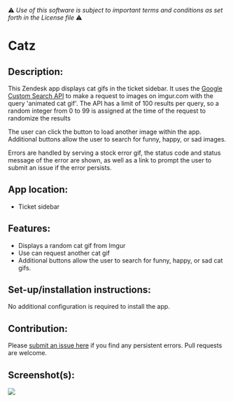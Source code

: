 :warning: *Use of this software is subject to important terms and conditions as set forth in the License file* :warning:

# Catz

## Description:

This Zendesk app displays cat gifs in the ticket sidebar. It uses the [Google Custom Search API](https://developers.google.com/custom-search/) to make a request to images on imgur.com with the query 'animated cat gif'. The API has a limit of 100 results per query, so a random integer from 0 to 99 is assigned at the time of the request to randomize the results

The user can click the button to load another image within the app. Additional buttons allow the user to search for funny, happy, or sad images.

Errors are handled by serving a stock error gif,  the status code and status message of the error are shown, as well as a link to prompt the user to submit an issue if the error persists.

## App location:

* Ticket sidebar

## Features:

* Displays a random cat gif from Imgur
* Use can request another cat gif
* Additional buttons allow the user to search for funny, happy, or sad cat gifs.

## Set-up/installation instructions:

No additional configuration is required to install the app.

## Contribution:

Please [submit an issue here](https://github.com/niallcolfer/catz/issues/new) if you find any persistent errors. Pull requests are welcome.

## Screenshot(s):

![](http://i.imgur.com/ll4mS0k.png)
